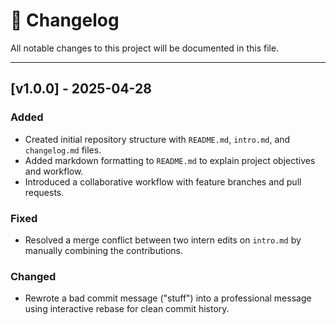 # 📜 Changelog

All notable changes to this project will be documented in this file.

---

## [v1.0.0] - 2025-04-28

### Added
- Created initial repository structure with `README.md`, `intro.md`, and `changelog.md` files.
- Added markdown formatting to `README.md` to explain project objectives and workflow.
- Introduced a collaborative workflow with feature branches and pull requests.

### Fixed
- Resolved a merge conflict between two intern edits on `intro.md` by manually combining the contributions.

### Changed
- Rewrote a bad commit message ("stuff") into a professional message using interactive rebase for clean commit history.
